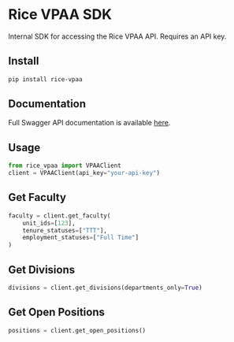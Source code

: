 # Rice VPAA SDK

Internal SDK for accessing the Rice VPAA API. Requires an API key.

## Install
```bash
pip install rice-vpaa
```

## Documentation

Full Swagger API documentation is available [here](https://vpaa-api-server-stnkl.ondigitalocean.app/docs).

## Usage
```python
from rice_vpaa import VPAAClient
client = VPAAClient(api_key="your-api-key")
```

## Get Faculty
```python
faculty = client.get_faculty(
    unit_ids=[123],
    tenure_statuses=["TTT"],
    employment_statuses=["Full Time"]
)
```

## Get Divisions
```python
divisions = client.get_divisions(departments_only=True)
```

## Get Open Positions
```python
positions = client.get_open_positions()
```
